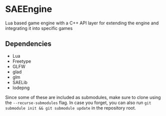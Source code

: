 # SAEEngine
Lua based game engine with a C++ API layer for extending the engine and integrating it into specific games


## Dependencies 

+ Lua
+ Freetype
+ GLFW
+ glad
+ glm
+ SAELib
+ lodepng

Since some of these are included as submodules, make sure to clone using the `--recurse-submodules` flag.
In case you forget, you can also run `git submodule init && git submodule update` in the repository root.